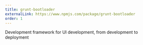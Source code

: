 ```yaml
---
title: grunt-bootloader
externalLink: https://www.npmjs.com/package/grunt-bootloader
order: 1
---
```


Development framework for UI development, from development to deployment
